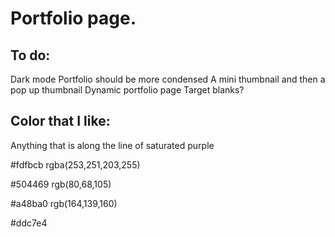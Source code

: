 # Portfolio page.

## To do: 
Dark mode
Portfolio should be more condensed
A mini thumbnail and then a pop up thumbnail
Dynamic portfolio page
Target blanks?

## Color that I like:
Anything that is along the line of saturated purple

#fdfbcb
rgba(253,251,203,255)

#504469
rgb(80,68,105)

#a48ba0
rgb(164,139,160)

#ddc7e4

